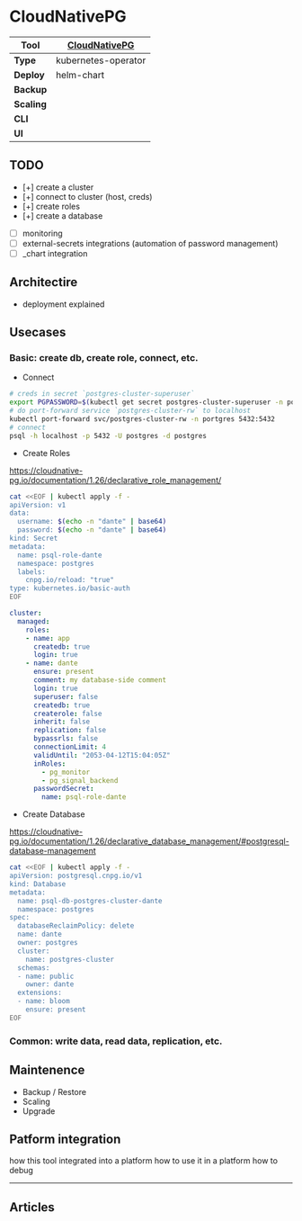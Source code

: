 # CloudNativePG

|**Tool**|[CloudNativePG](https://cloudnative-pg.io)|
|-|-|
|**Type**|kubernetes-operator|
|**Deploy**|helm-chart|
|**Backup**||
|**Scaling**||
|**CLI**||
|**UI**||

## TODO

- [+] create a cluster
- [+] connect to cluster (host, creds)
- [+] create roles
- [+] create a database
- [ ] monitoring
- [ ] external-secrets integrations (automation of password management)
- [ ] _chart integration

## Architectire

- deployment explained

## Usecases

### Basic: create db, create role, connect, etc.

- Connect

```bash
# creds in secret `postgres-cluster-superuser`
export PGPASSWORD=$(kubectl get secret postgres-cluster-superuser -n postgres -o jsonpath='{.data.password}' | base64 -d)
# do port-forward service `postgres-cluster-rw` to localhost
kubectl port-forward svc/postgres-cluster-rw -n portgres 5432:5432
# connect
psql -h localhost -p 5432 -U postgres -d postgres
```

- Create Roles

https://cloudnative-pg.io/documentation/1.26/declarative_role_management/

```bash
cat <<EOF | kubectl apply -f -
apiVersion: v1
data:
  username: $(echo -n "dante" | base64)
  password: $(echo -n "dante" | base64)
kind: Secret
metadata:
  name: psql-role-dante
  namespace: postgres
  labels:
    cnpg.io/reload: "true"
type: kubernetes.io/basic-auth
EOF
```

```yaml
cluster:
  managed:
    roles:
    - name: app
      createdb: true
      login: true
    - name: dante
      ensure: present
      comment: my database-side comment
      login: true
      superuser: false
      createdb: true
      createrole: false
      inherit: false
      replication: false
      bypassrls: false
      connectionLimit: 4
      validUntil: "2053-04-12T15:04:05Z"
      inRoles:
        - pg_monitor
        - pg_signal_backend
      passwordSecret:
        name: psql-role-dante
```

- Create Database

https://cloudnative-pg.io/documentation/1.26/declarative_database_management/#postgresql-database-management

```bash
cat <<EOF | kubectl apply -f -
apiVersion: postgresql.cnpg.io/v1
kind: Database
metadata:
  name: psql-db-postgres-cluster-dante
  namespace: postgres
spec:
  databaseReclaimPolicy: delete
  name: dante
  owner: postgres
  cluster:
    name: postgres-cluster
  schemas:
  - name: public
    owner: dante
  extensions:
  - name: bloom
    ensure: present
EOF
```

### Common: write data, read data, replication, etc.

## Maintenence

- Backup / Restore
- Scaling
- Upgrade

## Patform integration

how this tool integrated into a platform
how to use it in a platform
how to debug

---

## Articles






